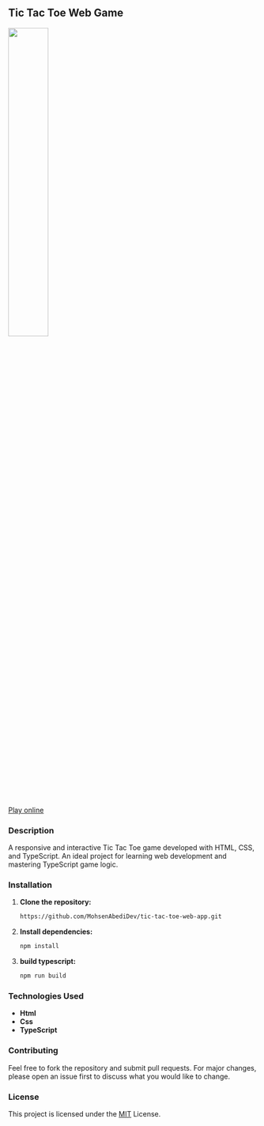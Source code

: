 ## Tic Tac Toe Web Game

<image src="https://github.com/user-attachments/assets/fbee5868-853d-406b-806f-6fed75864c80" width="40%" />


[Play online](https://mohsenabedidev.github.io/tic-tac-toe-web-app/)

### Description

A responsive and interactive Tic Tac Toe game developed with HTML, CSS, and TypeScript. An ideal project for learning web development and mastering TypeScript game logic.

### Installation

1. **Clone the repository:**
   ```bash
   https://github.com/MohsenAbediDev/tic-tac-toe-web-app.git
   ```
2. **Install dependencies:**
   ```bash
   npm install
   ```
3. **build typescript:**
   ```bash
   npm run build
   ```

### Technologies Used

- **Html**
- **Css**
- **TypeScript**

### Contributing

Feel free to fork the repository and submit pull requests. For major changes, please open an issue first to discuss what you would like to change.

### License

This project is licensed under the <a href="https://github.com/MohsenAbediDev/tic-tac-toe-web-app/blob/76c8102ae5d56ce289991255afb3a08786605868/LICENSE" >MIT</a> License.
